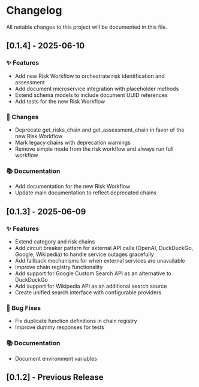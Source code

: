 # Changelog

All notable changes to this project will be documented in this file.

## [0.1.4] - 2025-06-10

### ✨ Features

- Add new Risk Workflow to orchestrate risk identification and assessment
- Add document microservice integration with placeholder methods
- Extend schema models to include document UUID references
- Add tests for the new Risk Workflow

### 🔄 Changes

- Deprecate get_risks_chain and get_assessment_chain in favor of the new Risk Workflow
- Mark legacy chains with deprecation warnings
- Remove simple mode from the risk workflow and always run full workflow

### 📚 Documentation

- Add documentation for the new Risk Workflow
- Update main documentation to reflect deprecated chains

## [0.1.3] - 2025-06-09

### ✨ Features

- Extend category and risk chains
- Add circuit breaker pattern for external API calls (OpenAI, DuckDuckGo, Google, Wikipedia) to handle service outages gracefully
- Add fallback mechanisms for when external services are unavailable
- Improve chain registry functionality
- Add support for Google Custom Search API as an alternative to DuckDuckGo
- Add support for Wikipedia API as an additional search source
- Create unified search interface with configurable providers

### 🐛 Bug Fixes

- Fix duplicate function definitions in chain registry
- Improve dummy responses for tests

### 📚 Documentation

- Document environment variables

## [0.1.2] - Previous Release

<!-- generated by git-cliff -->
